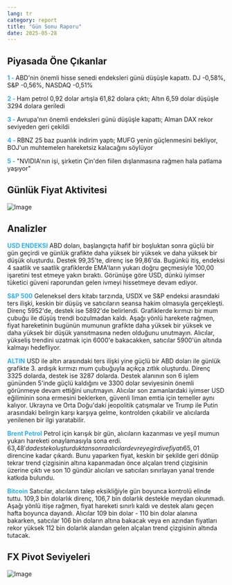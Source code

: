 ```yaml
---
lang: tr
category: report
title: "Gün Sonu Raporu"
date: 2025-05-28
---
```



<h2>Piyasada Öne Çıkanlar</h2>
<strong style="color: #2caef7;">1 - </strong> ABD'nin önemli hisse senedi endeksleri günü düşüşle kapattı. DJ -0,58%, S&P -0,56%, NASDAQ -0,51%

<strong style="color: #2caef7;">2 - </strong> Ham petrol 0,92 dolar artışla 61,82 dolara çıktı; Altın 6,59 dolar düşüşle 3294 dolara geriledi

<strong style="color: #2caef7;">3 - </strong> Avrupa'nın önemli endeksleri günü düşüşle kapattı; Alman DAX rekor seviyeden geri çekildi

<strong style="color: #2caef7;">4 - </strong> RBNZ 25 baz puanlık indirim yaptı; MUFG yenin güçlenmesini bekliyor, BOJ'un muhtemelen hareketsiz kalacağını söylüyor

<strong style="color: #2caef7;">5 - </strong> "NVIDIA'nın işi, şirketin Çin'den fiilen dışlanmasına rağmen hala patlama yaşıyor"



<h2>Günlük Fiyat Aktivitesi</h2>
<img src="https://markleighedu.github.io/img/May-2025/28-May-2025/price.jpg" alt="Image"/>

<h2>Analizler</h2>
<strong style="color: #2caef7;">USD ENDEKSI</strong> ABD doları, başlangıçta hafif bir boşluktan sonra güçlü bir gün geçirdi ve günlük grafikte daha yüksek bir yüksek ve daha yüksek bir düşük oluşturdu. Destek 99,35'te, direnç ise 99,86'da. Bugünkü itiş, endeksi 4 saatlik ve saatlik grafiklerde EMA'ların yukarı doğru geçmesiyle 100,00 işaretini test etmeye yakın bıraktı. Görünüşe göre USD, dünkü iyimser tüketici güveni raporundan gelen ivmeyi hissetmeye devam ediyor.

<strong style="color: #2caef7;">S&P 500</strong> Geleneksel ders kitabı tarzında, USDX ve S&P endeksi arasındaki ters ilişki, keskin bir düşüş ve satıcıların seansa hakim olmasıyla gerçekleşti. Direnç 5952'de, destek ise 5892'de belirlendi. Grafiklerde kırmızı bir mum çubuğu ile düşüş trendi bozulmadan kaldı. Aşağı yönlü harekete rağmen, fiyat hareketinin bugünün mumunun grafikte daha yüksek bir yüksek ve daha yüksek bir düşük yansıtmasına neden olduğunu unutmayın. Alıcılar, yükseliş trendini uzatmak için 6000'e bakacakken, satıcılar 5900'ün altında kalmayı hedefliyor.

<strong style="color: #2caef7;">ALTIN</strong> USD ile altın arasındaki ters ilişki yine güçlü bir ABD doları ile günlük grafikte 3. ardışık kırmızı mum çubuğuyla açıkça zıtlık oluşturdu. Direnç 3325 dolarda, destek ise 3287 dolarda. Destek alanının son 6 işlem gününden 5'inde güçlü kaldığını ve 3300 dolar seviyesinin önemli görünmeye devam ettiğini unutmayın. Alıcılar son zamanlardaki iyimser USD eğiliminin sona ermesini beklerken, güvenli liman emtia için temeller aynı kalıyor. Ukrayna ve Orta Doğu'daki jeopolitik çatışmalar ve Trump ile Putin arasındaki belirgin karşı karşıya gelme, kontrolden çıkabilir ve alıcılarda yenilenen bir ilgi yaratabilir.

<strong style="color: #2caef7;">Brent Petrol</strong> Petrol için karışık bir gün, alıcıların kazanması ve yeşil mumun yukarı hareketi onaylamasıyla sona erdi. 63,48$'da destek oluşturduktan sonra alıcılar devreye girdi ve fiyatı 65,01$ direncine kadar çıkardı. Bunu yaparken fiyat, keskin bir şekilde geri dönüp tekrar trend çizgisinin altına kapanmadan önce alçalan trend çizgisinin üzerine çıktı ve son 10 gündür alıcıları ve satıcıları sınırlayan yanal trende katkıda bulundu.

<strong style="color: #2caef7;">Bitcoin</strong> Satıcılar, alıcıların talep eksikliğiyle gün boyunca kontrolü elinde tuttu. 109,3 bin dolarlık direnç, 106,7 bin dolarlık destekle meydan okunmadı. Aşağı yönlü itişe rağmen, fiyat hareketi sınırlı kaldı ve destek alanı geçen hafta boyunca dayandı. Alıcılar 109 bin dolar - 110 bin dolar alanına bakarken, satıcılar 106 bin doların altına bakacak veya en azından fiyatları rekor yüksek 112 bin dolarlık alandan gelen alçalan trend çizgisinin altında tutacak.



<h2>FX Pivot Seviyeleri</h2>
<img src="https://markleighedu.github.io/img/May-2025/28-May-2025/pivot.jpg" alt="Image"/>